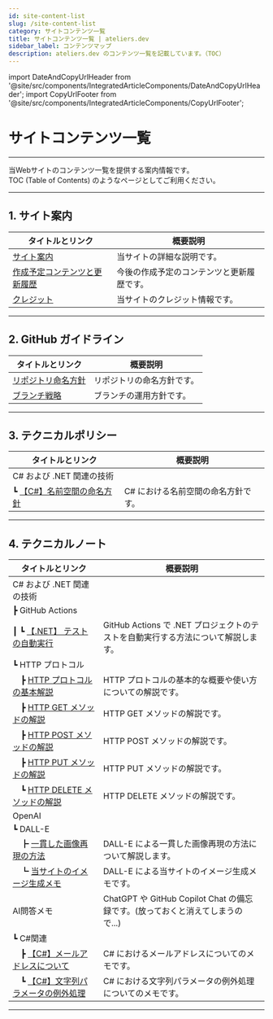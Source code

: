 ```yaml
---
id: site-content-list
slug: /site-content-list
category: サイトコンテンツ一覧
title: サイトコンテンツ一覧 | ateliers.dev
sidebar_label: コンテンツマップ
description: ateliers.dev のコンテンツ一覧を記載しています。（TOC）
---
```


import DateAndCopyUrlHeader from '@site/src/components/IntegratedArticleComponents/DateAndCopyUrlHeader';
import CopyUrlFooter from '@site/src/components/IntegratedArticleComponents/CopyUrlFooter';

# サイトコンテンツ一覧

<DateAndCopyUrlHeader
    slug="/site-content-list"
    title="サイトコンテンツ一覧 | ateliers.dev"
    created="2024/05/06"
    updated="2024/05/12"/>

---

当Webサイトのコンテンツ一覧を提供する案内情報です。  
TOC (Table of Contents) のようなページとしてご利用ください。

---

## 1. サイト案内

| タイトルとリンク | 概要説明 |
|------------------|----------|
| [サイト案内](/docs/site-guidance) | 当サイトの詳細な説明です。 |
| [作成予定コンテンツと更新履歴](/docs/site-guidance/planned-content-and-update-history) | 今後の作成予定のコンテンツと更新履歴です。 |
| [クレジット](/docs/site-guidance/credits) | 当サイトのクレジット情報です。 |

---

## 2. GitHub ガイドライン

| タイトルとリンク | 概要説明 |
|------------------|----------|
| [リポジトリ命名方針](/docs/github-guidelines/repository-naming-policy) | リポジトリの命名方針です。 |
| [ブランチ戦略](/docs/github-guidelines/branch-strategy) | ブランチの運用方針です。 |

---

## 3. テクニカルポリシー

| タイトルとリンク | 概要説明 |
|------------------|----------|
| C# および .NET 関連の技術 ||
| ┗ [【C#】名前空間の命名方針](/docs/technical-policies/csharp/names-of-namespaces) | C# における名前空間の命名方針です。 |

---

## 4. テクニカルノート

| タイトルとリンク | 概要説明 |
|------------------|----------|
| C# および .NET 関連の技術 ||
| ┣ GitHub Actions ||
| ┃ ┗ [【.NET】 テストの自動実行](/docs/technical-notebook/dotnet/github-actions/automatic-test-execution) | GitHub Actions で .NET プロジェクトのテストを自動実行する方法について解説します。 |
| ┗ HTTP プロトコル||
| 　┣ [HTTP プロトコルの基本解説](/docs/technical-notebook/dotnet/http-protocol/basic-explanation) | HTTP プロトコルの基本的な概要や使い方についての解説です。 |
| 　┣ [HTTP GET メソッドの解説](/docs/technical-notebook/dotnet/http-protocol/get-method) | HTTP GET メソッドの解説です。 |
| 　┣ [HTTP POST メソッドの解説](/docs/technical-notebook/dotnet/http-protocol/post-method) | HTTP POST メソッドの解説です。 |
| 　┣ [HTTP PUT メソッドの解説](/docs/technical-notebook/dotnet/http-protocol/put-method) | HTTP PUT メソッドの解説です。 |
| 　┗ [HTTP DELETE メソッドの解説](/docs/technical-notebook/dotnet/http-protocol/delete-method) | HTTP DELETE メソッドの解説です。 |
| OpenAI ||
| ┗ DALL-E ||
| 　┣ [一貫した画像再現の方法](/docs/technical-notebook/openai-gpt/dall-e/consistent-image-reproduction-method) | DALL-E による一貫した画像再現の方法について解説します。 |
| 　┗ [当サイトのイメージ生成メモ](/docs/technical-notebook/openai-gpt/dall-e/my-site-image-generation-memo) | DALL-E による当サイトのイメージ生成メモです。 |
| AI問答メモ | ChatGPT や GitHub Copilot Chat の備忘録です。(放っておくと消えてしまうので...) |
| ┗ C#関連 ||
| 　┣ [【C#】メールアドレスについて](/docs/technical-notebook/ai-chat-memos/csharp/20240410-about-email-address) | C# におけるメールアドレスについてのメモです。 |
| 　┗ [【C#】文字列パラメータの例外処理](/docs/technical-notebook/ai-chat-memos/csharp/20240412-about-exception-handling) | C# における文字列パラメータの例外処理についてのメモです。 |

---

<CopyUrlFooter
    slug="/site-content-list"
    title="サイトコンテンツ一覧 | ateliers.dev"/>
